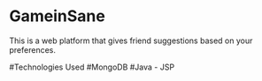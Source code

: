# GameinSane
This is a web platform that gives friend suggestions based on your preferences.

#Technologies Used
#MongoDB
#Java - JSP

